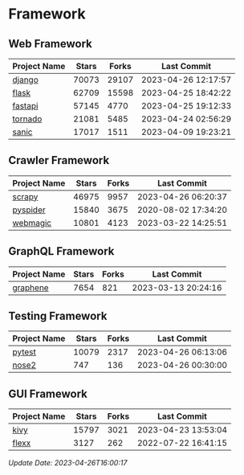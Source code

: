 # Framework

## Web Framework
| Project Name | Stars | Forks | Last Commit |
| ------------ | ----- | ----- | ----------- |
| [django](https://github.com/django/django) | 70073 | 29107 | 2023-04-26 12:17:57 |
| [flask](https://github.com/pallets/flask) | 62709 | 15598 | 2023-04-25 18:42:22 |
| [fastapi](https://github.com/tiangolo/fastapi) | 57145 | 4770 | 2023-04-25 19:12:33 |
| [tornado](https://github.com/tornadoweb/tornado) | 21081 | 5485 | 2023-04-24 02:56:29 |
| [sanic](https://github.com/sanic-org/sanic) | 17017 | 1511 | 2023-04-09 19:23:21 |

## Crawler Framework
| Project Name | Stars | Forks | Last Commit |
| ------------ | ----- | ----- | ----------- |
| [scrapy](https://github.com/scrapy/scrapy) | 46975 | 9957 | 2023-04-26 06:20:37 |
| [pyspider](https://github.com/binux/pyspider) | 15840 | 3675 | 2020-08-02 17:34:20 |
| [webmagic](https://github.com/code4craft/webmagic) | 10801 | 4123 | 2023-03-22 14:25:51 |

## GraphQL Framework
| Project Name | Stars | Forks | Last Commit |
| ------------ | ----- | ----- | ----------- |
| [graphene](https://github.com/graphql-python/graphene) | 7654 | 821 | 2023-03-13 20:24:16 |

## Testing Framework
| Project Name | Stars | Forks | Last Commit |
| ------------ | ----- | ----- | ----------- |
| [pytest](https://github.com/pytest-dev/pytest) | 10079 | 2317 | 2023-04-26 06:13:06 |
| [nose2](https://github.com/nose-devs/nose2) | 747 | 136 | 2023-04-26 00:30:00 |

## GUI Framework
| Project Name | Stars | Forks | Last Commit |
| ------------ | ----- | ----- | ----------- |
| [kivy](https://github.com/kivy/kivy) | 15797 | 3021 | 2023-04-23 13:53:04 |
| [flexx](https://github.com/flexxui/flexx) | 3127 | 262 | 2022-07-22 16:41:15 |

*Update Date: 2023-04-26T16:00:17*